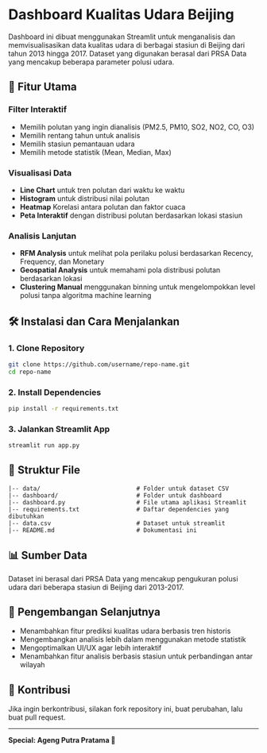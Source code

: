 # Dashboard Kualitas Udara Beijing

Dashboard ini dibuat menggunakan Streamlit untuk menganalisis dan memvisualisasikan data kualitas udara di berbagai stasiun di Beijing dari tahun 2013 hingga 2017. Dataset yang digunakan berasal dari PRSA Data yang mencakup beberapa parameter polusi udara.

## 📌 Fitur Utama

### Filter Interaktif
- Memilih polutan yang ingin dianalisis (PM2.5, PM10, SO2, NO2, CO, O3)
- Memilih rentang tahun untuk analisis
- Memilih stasiun pemantauan udara
- Memilih metode statistik (Mean, Median, Max)

### Visualisasi Data
- **Line Chart** untuk tren polutan dari waktu ke waktu
- **Histogram** untuk distribusi nilai polutan
- **Heatmap** Korelasi antara polutan dan faktor cuaca
- **Peta Interaktif** dengan distribusi polutan berdasarkan lokasi stasiun

### Analisis Lanjutan
- **RFM Analysis** untuk melihat pola perilaku polusi berdasarkan Recency, Frequency, dan Monetary
- **Geospatial Analysis** untuk memahami pola distribusi polutan berdasarkan lokasi
- **Clustering Manual** menggunakan binning untuk mengelompokkan level polusi tanpa algoritma machine learning

## 🛠 Instalasi dan Cara Menjalankan

### 1. Clone Repository
```sh
git clone https://github.com/username/repo-name.git
cd repo-name
```

### 2. Install Dependencies
```sh
pip install -r requirements.txt
```

### 3. Jalankan Streamlit App
```sh
streamlit run app.py
```

## 📂 Struktur File
```
|-- data/                           # Folder untuk dataset CSV
|-- dashboard/                      # Folder untuk dashboard
|-- dashboard.py                    # File utama aplikasi Streamlit
|-- requirements.txt                # Daftar dependencies yang dibutuhkan
|-- data.csv                        # Dataset untuk streamlit
|-- README.md                       # Dokumentasi ini
```

## 📊 Sumber Data
Dataset ini berasal dari PRSA Data yang mencakup pengukuran polusi udara dari beberapa stasiun di Beijing dari 2013-2017.

## 🎯 Pengembangan Selanjutnya
- Menambahkan fitur prediksi kualitas udara berbasis tren historis
- Mengembangkan analisis lebih dalam menggunakan metode statistik
- Mengoptimalkan UI/UX agar lebih interaktif
- Menambahkan fitur analisis berbasis stasiun untuk perbandingan antar wilayah

## 🤝 Kontribusi
Jika ingin berkontribusi, silakan fork repository ini, buat perubahan, lalu buat pull request.

---

**Special: Ageng Putra Pratama 🚀**
